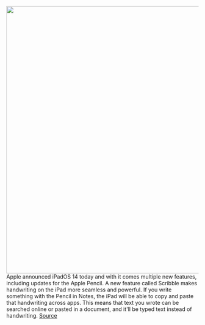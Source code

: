 <img src='https://cdn.vox-cdn.com/thumbor/d-Ky1qkccnKKXQct9-5B6Ko0nHI=/0x0:1732x960/1200x800/filters:focal(728x342:1004x618)/cdn.vox-cdn.com/uploads/chorus_image/image/66966575/lcimg_8c4dea5d_d3a1_4f85_9ecb_266eb8735c68.0.jpg' width='700px' /><br/>
Apple announced iPadOS 14 today and with it comes multiple new features, including updates for the Apple Pencil. A new feature called Scribble makes handwriting on the iPad more seamless and powerful. If you write something with the Pencil in Notes, the iPad will be able to copy and paste that handwriting across apps. This means that text you wrote can be searched online or pasted in a document, and it'll be typed text instead of handwriting.
<a href='https://www.theverge.com/2020/6/22/21294662/apple-ipados-14-scribble-pencil-handwriting-typed-text-wwdc-2020'> Source <a/>